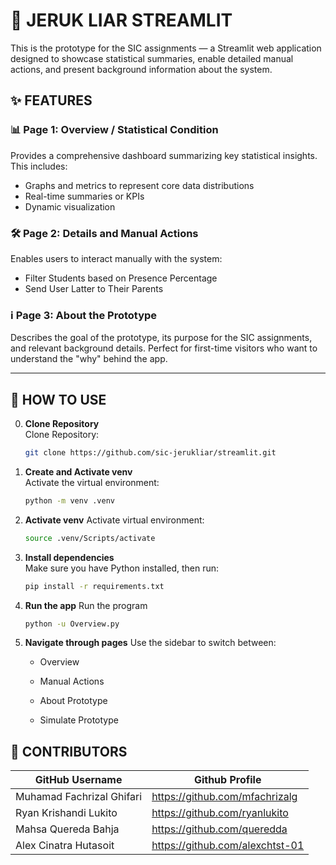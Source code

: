 # 🍊 JERUK LIAR STREAMLIT

This is the prototype for the SIC assignments — a Streamlit web application designed to showcase statistical summaries, enable detailed manual actions, and present background information about the system.

## ✨ FEATURES

### 📊 Page 1: Overview / Statistical Condition
Provides a comprehensive dashboard summarizing key statistical insights. This includes:
- Graphs and metrics to represent core data distributions
- Real-time summaries or KPIs
- Dynamic visualization

### 🛠 Page 2: Details and Manual Actions
Enables users to interact manually with the system:
- Filter Students based on Presence Percentage
- Send User Latter to Their Parents

### ℹ️ Page 3: About the Prototype
Describes the goal of the prototype, its purpose for the SIC assignments, and relevant background details. Perfect for first-time visitors who want to understand the "why" behind the app.

---

## 🚀 HOW TO USE

0. **Clone Repository**  
    Clone Repository:
    ```bash
    git clone https://github.com/sic-jerukliar/streamlit.git

1. **Create and Activate venv**  
   Activate the virtual environment:
   ```bash
   python -m venv .venv

2. **Activate venv**
    Activate virtual environment:
    ```bash
    source .venv/Scripts/activate

3. **Install dependencies**  
   Make sure you have Python installed, then run:
   ```bash
   pip install -r requirements.txt

3. **Run the app**
    Run the program
    ```bash
   python -u Overview.py

4. **Navigate through pages**
Use the sidebar to switch between:

    - Overview

    - Manual Actions

    - About Prototype

    - Simulate Prototype

## 🙌 CONTRIBUTORS

| GitHub Username | Github Profile |
|-----------------|--------------|
| Muhamad Fachrizal Ghifari | https://github.com/mfachrizalg |
| Ryan Krishandi Lukito  | https://github.com/ryanlukito |
| Mahsa Quereda Bahja | https://github.com/queredda |
| Alex Cinatra Hutasoit   | https://github.com/alexchtst-01 |

